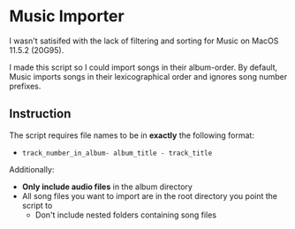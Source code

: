 # Music Importer

I wasn't satisifed with the lack of filtering and sorting for Music on MacOS 11.5.2 (20G95).

I made this script so I could import songs in their album-order. By default, Music imports songs in their lexicographical order and ignores song number prefixes.

## Instruction

The script requires file names to be in **exactly** the following format:
* `track_number_in_album- album_title - track_title`

Additionally: 
* **Only include audio files** in the album directory
* All song files you want to import are in the root directory you point the script to
  * Don't include nested folders containing song files
